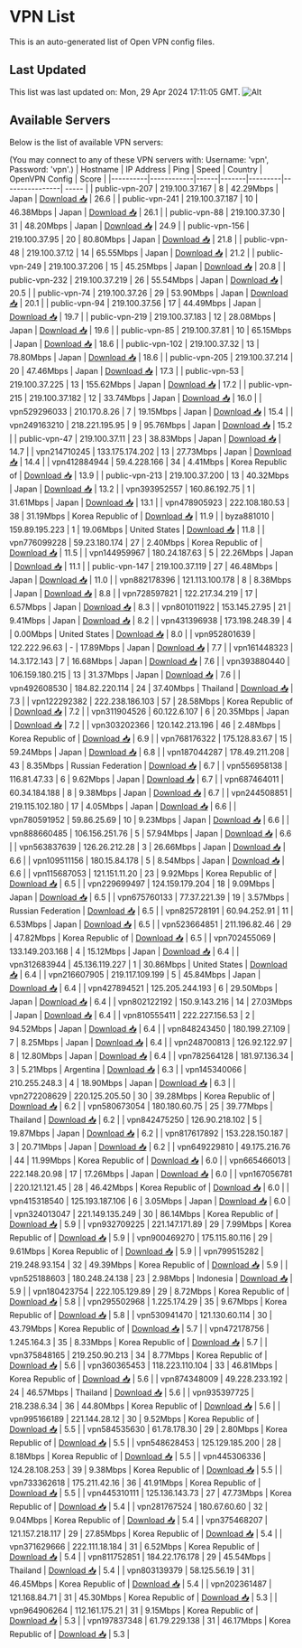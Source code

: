 # VPN List

This is an auto-generated list of Open VPN config files.

## Last Updated

This list was last updated on: Mon, 29 Apr 2024 17:11:05 GMT.
![Alt](https://repobeats.axiom.co/api/embed/186b98318ef1479477931607c1ad7d823f12451f.svg "Repobeats analytics image")

## Available Servers

Below is the list of available VPN servers:

(You may connect to any of these VPN servers with: Username: 'vpn', Password: 'vpn'.)
| Hostname | IP Address | Ping | Speed | Country | OpenVPN Config | Score |
|----------|------------|------|-------|---------|----------------| ----- |
| public-vpn-207 | 219.100.37.167 | 8 | 42.29Mbps | Japan | [Download 📥](./configs/server_0_JP.ovpn) | 26.6 |
| public-vpn-241 | 219.100.37.187 | 10 | 46.38Mbps | Japan | [Download 📥](./configs/server_1_JP.ovpn) | 26.1 |
| public-vpn-88 | 219.100.37.30 | 31 | 48.20Mbps | Japan | [Download 📥](./configs/server_2_JP.ovpn) | 24.9 |
| public-vpn-156 | 219.100.37.95 | 20 | 80.80Mbps | Japan | [Download 📥](./configs/server_3_JP.ovpn) | 21.8 |
| public-vpn-48 | 219.100.37.12 | 14 | 65.55Mbps | Japan | [Download 📥](./configs/server_4_JP.ovpn) | 21.2 |
| public-vpn-249 | 219.100.37.206 | 15 | 45.25Mbps | Japan | [Download 📥](./configs/server_5_JP.ovpn) | 20.8 |
| public-vpn-232 | 219.100.37.219 | 26 | 55.54Mbps | Japan | [Download 📥](./configs/server_6_JP.ovpn) | 20.5 |
| public-vpn-74 | 219.100.37.26 | 29 | 53.90Mbps | Japan | [Download 📥](./configs/server_7_JP.ovpn) | 20.1 |
| public-vpn-94 | 219.100.37.56 | 17 | 44.49Mbps | Japan | [Download 📥](./configs/server_8_JP.ovpn) | 19.7 |
| public-vpn-219 | 219.100.37.183 | 12 | 28.08Mbps | Japan | [Download 📥](./configs/server_9_JP.ovpn) | 19.6 |
| public-vpn-85 | 219.100.37.81 | 10 | 65.15Mbps | Japan | [Download 📥](./configs/server_10_JP.ovpn) | 18.6 |
| public-vpn-102 | 219.100.37.32 | 13 | 78.80Mbps | Japan | [Download 📥](./configs/server_11_JP.ovpn) | 18.6 |
| public-vpn-205 | 219.100.37.214 | 20 | 47.46Mbps | Japan | [Download 📥](./configs/server_12_JP.ovpn) | 17.3 |
| public-vpn-53 | 219.100.37.225 | 13 | 155.62Mbps | Japan | [Download 📥](./configs/server_13_JP.ovpn) | 17.2 |
| public-vpn-215 | 219.100.37.182 | 12 | 33.74Mbps | Japan | [Download 📥](./configs/server_14_JP.ovpn) | 16.0 |
| vpn529296033 | 210.170.8.26 | 7 | 19.15Mbps | Japan | [Download 📥](./configs/server_15_JP.ovpn) | 15.4 |
| vpn249163210 | 218.221.195.95 | 9 | 95.76Mbps | Japan | [Download 📥](./configs/server_16_JP.ovpn) | 15.2 |
| public-vpn-47 | 219.100.37.11 | 23 | 38.83Mbps | Japan | [Download 📥](./configs/server_17_JP.ovpn) | 14.7 |
| vpn214710245 | 133.175.174.202 | 13 | 27.73Mbps | Japan | [Download 📥](./configs/server_18_JP.ovpn) | 14.4 |
| vpn412884944 | 59.4.228.166 | 34 | 4.41Mbps | Korea Republic of | [Download 📥](./configs/server_19_KR.ovpn) | 13.9 |
| public-vpn-213 | 219.100.37.200 | 13 | 40.32Mbps | Japan | [Download 📥](./configs/server_20_JP.ovpn) | 13.2 |
| vpn393952557 | 160.86.192.75 | 1 | 31.61Mbps | Japan | [Download 📥](./configs/server_21_JP.ovpn) | 13.1 |
| vpn478905923 | 222.108.180.53 | 38 | 31.19Mbps | Korea Republic of | [Download 📥](./configs/server_22_KR.ovpn) | 11.9 |
| byza881010 | 159.89.195.223 | 1 | 19.06Mbps | United States | [Download 📥](./configs/server_23_US.ovpn) | 11.8 |
| vpn776099228 | 59.23.180.174 | 27 | 2.40Mbps | Korea Republic of | [Download 📥](./configs/server_24_KR.ovpn) | 11.5 |
| vpn144959967 | 180.24.187.63 | 5 | 22.26Mbps | Japan | [Download 📥](./configs/server_25_JP.ovpn) | 11.1 |
| public-vpn-147 | 219.100.37.119 | 27 | 46.48Mbps | Japan | [Download 📥](./configs/server_26_JP.ovpn) | 11.0 |
| vpn882178396 | 121.113.100.178 | 8 | 8.38Mbps | Japan | [Download 📥](./configs/server_27_JP.ovpn) | 8.8 |
| vpn728597821 | 122.217.34.219 | 17 | 6.57Mbps | Japan | [Download 📥](./configs/server_28_JP.ovpn) | 8.3 |
| vpn801011922 | 153.145.27.95 | 21 | 9.41Mbps | Japan | [Download 📥](./configs/server_29_JP.ovpn) | 8.2 |
| vpn431396938 | 173.198.248.39 | 4 | 0.00Mbps | United States | [Download 📥](./configs/server_30_US.ovpn) | 8.0 |
| vpn952801639 | 122.222.96.63 | - | 17.89Mbps | Japan | [Download 📥](./configs/server_31_JP.ovpn) | 7.7 |
| vpn161448323 | 14.3.172.143 | 7 | 16.68Mbps | Japan | [Download 📥](./configs/server_32_JP.ovpn) | 7.6 |
| vpn393880440 | 106.159.180.215 | 13 | 31.37Mbps | Japan | [Download 📥](./configs/server_33_JP.ovpn) | 7.6 |
| vpn492608530 | 184.82.220.114 | 24 | 37.40Mbps | Thailand | [Download 📥](./configs/server_34_TH.ovpn) | 7.3 |
| vpn122292382 | 222.238.186.103 | 57 | 28.58Mbps | Korea Republic of | [Download 📥](./configs/server_35_KR.ovpn) | 7.2 |
| vpn311904526 | 60.122.6.107 | 6 | 20.35Mbps | Japan | [Download 📥](./configs/server_36_JP.ovpn) | 7.2 |
| vpn303202366 | 120.142.213.196 | 46 | 2.48Mbps | Korea Republic of | [Download 📥](./configs/server_37_KR.ovpn) | 6.9 |
| vpn768176322 | 175.128.83.67 | 15 | 59.24Mbps | Japan | [Download 📥](./configs/server_38_JP.ovpn) | 6.8 |
| vpn187044287 | 178.49.211.208 | 43 | 8.35Mbps | Russian Federation | [Download 📥](./configs/server_39_RU.ovpn) | 6.7 |
| vpn556958138 | 116.81.47.33 | 6 | 9.62Mbps | Japan | [Download 📥](./configs/server_40_JP.ovpn) | 6.7 |
| vpn687464011 | 60.34.184.188 | 8 | 9.38Mbps | Japan | [Download 📥](./configs/server_41_JP.ovpn) | 6.7 |
| vpn244508851 | 219.115.102.180 | 17 | 4.05Mbps | Japan | [Download 📥](./configs/server_42_JP.ovpn) | 6.6 |
| vpn780591952 | 59.86.25.69 | 10 | 9.23Mbps | Japan | [Download 📥](./configs/server_43_JP.ovpn) | 6.6 |
| vpn888660485 | 106.156.251.76 | 5 | 57.94Mbps | Japan | [Download 📥](./configs/server_44_JP.ovpn) | 6.6 |
| vpn563837639 | 126.26.212.28 | 3 | 26.66Mbps | Japan | [Download 📥](./configs/server_45_JP.ovpn) | 6.6 |
| vpn109511156 | 180.15.84.178 | 5 | 8.54Mbps | Japan | [Download 📥](./configs/server_46_JP.ovpn) | 6.6 |
| vpn115687053 | 121.151.11.20 | 23 | 9.92Mbps | Korea Republic of | [Download 📥](./configs/server_47_KR.ovpn) | 6.5 |
| vpn229699497 | 124.159.179.204 | 18 | 9.09Mbps | Japan | [Download 📥](./configs/server_48_JP.ovpn) | 6.5 |
| vpn675760133 | 77.37.221.39 | 19 | 3.57Mbps | Russian Federation | [Download 📥](./configs/server_49_RU.ovpn) | 6.5 |
| vpn825728191 | 60.94.252.91 | 11 | 6.53Mbps | Japan | [Download 📥](./configs/server_50_JP.ovpn) | 6.5 |
| vpn523664851 | 211.196.82.46 | 29 | 47.82Mbps | Korea Republic of | [Download 📥](./configs/server_51_KR.ovpn) | 6.5 |
| vpn702455069 | 133.149.203.168 | 4 | 15.12Mbps | Japan | [Download 📥](./configs/server_52_JP.ovpn) | 6.4 |
| vpn312683944 | 45.136.119.227 | 1 | 30.86Mbps | United States | [Download 📥](./configs/server_53_US.ovpn) | 6.4 |
| vpn216607905 | 219.117.109.199 | 5 | 45.84Mbps | Japan | [Download 📥](./configs/server_54_JP.ovpn) | 6.4 |
| vpn427894521 | 125.205.244.193 | 6 | 29.50Mbps | Japan | [Download 📥](./configs/server_55_JP.ovpn) | 6.4 |
| vpn802122192 | 150.9.143.216 | 14 | 27.03Mbps | Japan | [Download 📥](./configs/server_56_JP.ovpn) | 6.4 |
| vpn810555411 | 222.227.156.53 | 2 | 94.52Mbps | Japan | [Download 📥](./configs/server_57_JP.ovpn) | 6.4 |
| vpn848243450 | 180.199.27.109 | 7 | 8.25Mbps | Japan | [Download 📥](./configs/server_58_JP.ovpn) | 6.4 |
| vpn248700813 | 126.92.122.97 | 8 | 12.80Mbps | Japan | [Download 📥](./configs/server_59_JP.ovpn) | 6.4 |
| vpn782564128 | 181.97.136.34 | 3 | 5.21Mbps | Argentina | [Download 📥](./configs/server_60_AR.ovpn) | 6.3 |
| vpn145340066 | 210.255.248.3 | 4 | 18.90Mbps | Japan | [Download 📥](./configs/server_61_JP.ovpn) | 6.3 |
| vpn272208629 | 220.125.205.50 | 30 | 39.28Mbps | Korea Republic of | [Download 📥](./configs/server_62_KR.ovpn) | 6.2 |
| vpn580673054 | 180.180.60.75 | 25 | 39.77Mbps | Thailand | [Download 📥](./configs/server_63_TH.ovpn) | 6.2 |
| vpn842475250 | 126.90.218.102 | 5 | 19.87Mbps | Japan | [Download 📥](./configs/server_64_JP.ovpn) | 6.2 |
| vpn817617892 | 153.228.150.187 | 3 | 20.71Mbps | Japan | [Download 📥](./configs/server_65_JP.ovpn) | 6.2 |
| vpn649229810 | 49.175.216.76 | 44 | 11.99Mbps | Korea Republic of | [Download 📥](./configs/server_66_KR.ovpn) | 6.0 |
| vpn665466013 | 222.148.20.98 | 17 | 17.26Mbps | Japan | [Download 📥](./configs/server_67_JP.ovpn) | 6.0 |
| vpn167056781 | 220.121.121.45 | 28 | 46.42Mbps | Korea Republic of | [Download 📥](./configs/server_68_KR.ovpn) | 6.0 |
| vpn415318540 | 125.193.187.106 | 6 | 3.05Mbps | Japan | [Download 📥](./configs/server_69_JP.ovpn) | 6.0 |
| vpn324013047 | 221.149.135.249 | 30 | 86.14Mbps | Korea Republic of | [Download 📥](./configs/server_70_KR.ovpn) | 5.9 |
| vpn932709225 | 221.147.171.89 | 29 | 7.99Mbps | Korea Republic of | [Download 📥](./configs/server_71_KR.ovpn) | 5.9 |
| vpn900469270 | 175.115.80.116 | 29 | 9.61Mbps | Korea Republic of | [Download 📥](./configs/server_72_KR.ovpn) | 5.9 |
| vpn799515282 | 219.248.93.154 | 32 | 49.39Mbps | Korea Republic of | [Download 📥](./configs/server_73_KR.ovpn) | 5.9 |
| vpn525188603 | 180.248.24.138 | 23 | 2.98Mbps | Indonesia | [Download 📥](./configs/server_74_ID.ovpn) | 5.9 |
| vpn180423754 | 222.105.129.89 | 29 | 8.72Mbps | Korea Republic of | [Download 📥](./configs/server_75_KR.ovpn) | 5.8 |
| vpn295502968 | 1.225.174.29 | 35 | 9.67Mbps | Korea Republic of | [Download 📥](./configs/server_76_KR.ovpn) | 5.8 |
| vpn530941470 | 121.130.60.114 | 30 | 43.79Mbps | Korea Republic of | [Download 📥](./configs/server_77_KR.ovpn) | 5.7 |
| vpn472178756 | 1.245.164.3 | 35 | 8.33Mbps | Korea Republic of | [Download 📥](./configs/server_78_KR.ovpn) | 5.7 |
| vpn375848165 | 219.250.90.213 | 34 | 8.77Mbps | Korea Republic of | [Download 📥](./configs/server_79_KR.ovpn) | 5.6 |
| vpn360365453 | 118.223.110.104 | 33 | 46.81Mbps | Korea Republic of | [Download 📥](./configs/server_80_KR.ovpn) | 5.6 |
| vpn874348009 | 49.228.233.192 | 24 | 46.57Mbps | Thailand | [Download 📥](./configs/server_81_TH.ovpn) | 5.6 |
| vpn935397725 | 218.238.6.34 | 36 | 44.80Mbps | Korea Republic of | [Download 📥](./configs/server_82_KR.ovpn) | 5.6 |
| vpn995166189 | 221.144.28.12 | 30 | 9.52Mbps | Korea Republic of | [Download 📥](./configs/server_83_KR.ovpn) | 5.5 |
| vpn584535630 | 61.78.178.30 | 29 | 2.80Mbps | Korea Republic of | [Download 📥](./configs/server_84_KR.ovpn) | 5.5 |
| vpn548628453 | 125.129.185.200 | 28 | 8.18Mbps | Korea Republic of | [Download 📥](./configs/server_85_KR.ovpn) | 5.5 |
| vpn445306336 | 124.28.108.253 | 39 | 9.38Mbps | Korea Republic of | [Download 📥](./configs/server_86_KR.ovpn) | 5.5 |
| vpn733362618 | 175.211.42.16 | 36 | 41.91Mbps | Korea Republic of | [Download 📥](./configs/server_87_KR.ovpn) | 5.5 |
| vpn445310111 | 125.136.143.73 | 27 | 47.73Mbps | Korea Republic of | [Download 📥](./configs/server_88_KR.ovpn) | 5.4 |
| vpn281767524 | 180.67.60.60 | 32 | 9.04Mbps | Korea Republic of | [Download 📥](./configs/server_89_KR.ovpn) | 5.4 |
| vpn375468207 | 121.157.218.117 | 29 | 27.85Mbps | Korea Republic of | [Download 📥](./configs/server_90_KR.ovpn) | 5.4 |
| vpn371629666 | 222.111.18.184 | 31 | 6.52Mbps | Korea Republic of | [Download 📥](./configs/server_91_KR.ovpn) | 5.4 |
| vpn811752851 | 184.22.176.178 | 29 | 45.54Mbps | Thailand | [Download 📥](./configs/server_92_TH.ovpn) | 5.4 |
| vpn803139379 | 58.125.56.19 | 31 | 46.45Mbps | Korea Republic of | [Download 📥](./configs/server_93_KR.ovpn) | 5.4 |
| vpn202361487 | 121.168.84.71 | 31 | 45.30Mbps | Korea Republic of | [Download 📥](./configs/server_94_KR.ovpn) | 5.3 |
| vpn964906264 | 112.161.175.21 | 31 | 9.15Mbps | Korea Republic of | [Download 📥](./configs/server_95_KR.ovpn) | 5.3 |
| vpn197837348 | 61.79.229.138 | 31 | 46.17Mbps | Korea Republic of | [Download 📥](./configs/server_96_KR.ovpn) | 5.3 |
